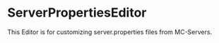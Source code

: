 ServerPropertiesEditor
======================

This Editor is for customizing server.properties files from MC-Servers.
